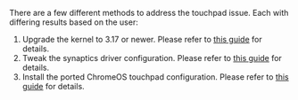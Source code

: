 There are a few different methods to address the touchpad issue. Each with differing results based on the user:
  1. Upgrade the kernel to 3.17 or newer. Please refer to [this guide](https://github.com/iantrich/ChrUbuntu-Guides/blob/master/Tips/Upgrading%20Kernel%20to%20Mainline.md) for details.
  2. Tweak the synaptics driver configuration. Please refer to [this guide](https://github.com/iantrich/ChrUbuntu-Guides/blob/master/Fixes/Tweak%20Synaptics%20Configuration.md) for details.
  3. Install the ported ChromeOS touchpad configuration. Please refer to [this guide](https://github.com/iantrich/ChrUbuntu-Guides/blob/master/Fixes/Install%20ChromeOS%20touchpad%20config.md) for details.
